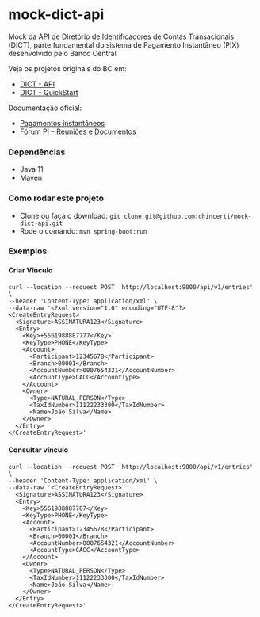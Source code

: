 # mock-dict-api
Mock da API de Diretório de Identificadores de Contas Transacionais (DICT), parte fundamental do sistema de Pagamento Instantâneo (PIX) desenvolvido pelo Banco Central

Veja os projetos originais do BC em: 
- [DICT - API](https://github.com/bacen/pix-dict-api)
- [DICT - QuickStart](https://github.com/bacen/pix-dict-quickstart)

Documentação oficial:
- [Pagamentos instantâneos](https://www.bcb.gov.br/estabilidadefinanceira/pagamentosinstantaneos)
- [Fórum PI – Reuniões e Documentos](https://www.bcb.gov.br/estabilidadefinanceira/forumpagamentosinstantaneos) 

### Dependências
- Java 11
- Maven

### Como rodar este projeto
- Clone ou faça o download: `git clone git@github.com:dhincerti/mock-dict-api.git`
- Rode o comando: `mvn spring-boot:run`

### Exemplos
#### Criar Vínculo 
```
curl --location --request POST 'http://localhost:9000/api/v1/entries' \
--header 'Content-Type: application/xml' \
--data-raw '<?xml version="1.0" encoding="UTF-8"?>
<CreateEntryRequest>
  <Signature>ASSINATURA123</Signature>
  <Entry>
    <Key>+5561988887777</Key>
    <KeyType>PHONE</KeyType>
    <Account>
      <Participant>12345678</Participant>
      <Branch>00001</Branch>
      <AccountNumber>0007654321</AccountNumber>
      <AccountType>CACC</AccountType>
    </Account>
    <Owner>
      <Type>NATURAL_PERSON</Type>
      <TaxIdNumber>11122233300</TaxIdNumber>
      <Name>João Silva</Name>
    </Owner>
  </Entry>
</CreateEntryRequest>'
```

#### Consultar vínculo
```
curl --location --request POST 'http://localhost:9000/api/v1/entries' \
--header 'Content-Type: application/xml' \
--data-raw '<CreateEntryRequest>
  <Signature>ASSINATURA123</Signature>
  <Entry>
    <Key>5561988887707</Key>
    <KeyType>PHONE</KeyType>
    <Account>
      <Participant>12345678</Participant>
      <Branch>00001</Branch>
      <AccountNumber>0007654321</AccountNumber>
      <AccountType>CACC</AccountType>
    </Account>
    <Owner>
      <Type>NATURAL_PERSON</Type>
      <TaxIdNumber>11122233300</TaxIdNumber>
      <Name>João Silva</Name>
    </Owner>
  </Entry>
</CreateEntryRequest>'
```